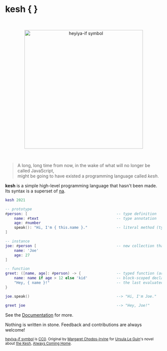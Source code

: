 # kesh { }

<p>&nbsp;</p>
<p align="center" width="100%"><img height="381px" alt="heyiya-if symbol" src="https://upload.wikimedia.org/wikipedia/commons/c/c2/Double_spirale.svg"></p>
<p>&nbsp;</p>

> A long, long time from now, in the wake of what will no longer be called JavaScript,  
> might be going to have existed a programming language called _kesh_.

**kesh** is a simple high-level programming language that hasn't been made. Its syntax is a superset of [na](https://github.com/kesh-lang/na).

```lua
kesh 2021

-- prototype
#person: [                                        -- type definition
    name: #text                                   -- type annotation
    age: #number
    speak(): "Hi, I'm { this.name }."             -- literal method (type inference)
]

-- instance
joe: #person [                                    -- new collection that delegates to #person
    name: 'Joe'
    age: 27
]

-- function
greet: ([name, age]: #person) -> {                -- typed function (argument unpacking)
    name: name if age > 12 else 'kid'             -- block-scoped declaration (param masking)
    "Hey, { name }!"                              -- the last evaluated expression is returned
}

joe.speak()                                       --> "Hi, I'm Joe."

greet joe                                         --> "Hey, Joe!"
```

See the [Documentation](https://github.com/kesh-lang/kesh/wiki/Documentation) for more.

Nothing is written in stone. Feedback and contributions are always welcome!

<sub>[heyiya-if symbol](https://commons.wikimedia.org/wiki/File:Double_spirale.svg) is [CC0](https://creativecommons.org/publicdomain/zero/1.0/). Original by [Margaret Chodos-Irvine](https://chodos-irvine.com/) for [Ursula Le Guin](https://www.ursulakleguin.com/)'s novel about [the Kesh](https://www.ursulakleguin.com/kesh-music), [Always Coming Home](https://www.ursulakleguin.com/always-coming-home-book).</sub>
